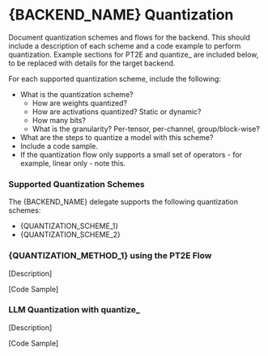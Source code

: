 # {BACKEND_NAME} Quantization

Document quantization schemes and flows for the backend. This should include a description of each scheme and a code example to perform quantization. Example sections for PT2E and quantize_ are included below, to be replaced with details for the target backend.

For each supported quantization scheme, include the following:
 * What is the quantization scheme?
   * How are weights quantized?
   * How are activations quantized? Static or dynamic?
   * How many bits?
   * What is the granularity? Per-tensor, per-channel, group/block-wise?
 * What are the steps to quantize a model with this scheme?
 * Include a code sample.
 * If the quantization flow only supports a small set of operators - for example, linear only - note this.

### Supported Quantization Schemes
The {BACKEND_NAME} delegate supports the following quantization schemes:

- {QUANTIZATION_SCHEME_1}
- {QUANTIZATION_SCHEME_2}

### {QUANTIZATION_METHOD_1} using the PT2E Flow

[Description]

[Code Sample]

### LLM Quantization with quantize_

[Description]

[Code Sample]
